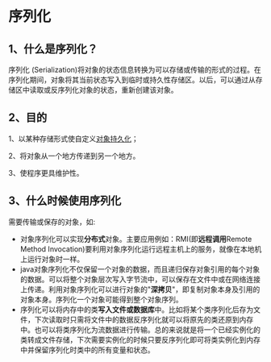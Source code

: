 # 序列化

## 1、什么是序列化？

序列化 (Serialization)将对象的状态信息转换为可以存储或传输的形式的过程。在序列化期间，对象将其当前状态写入到临时或持久性存储区。以后，可以通过从存储区中读取或反序列化对象的状态，重新创建该对象。 

## 2、目的

1、以某种存储形式使自定义[对象持久化](https://baike.baidu.com/item/%E5%AF%B9%E8%B1%A1%E6%8C%81%E4%B9%85%E5%8C%96)；

2、将对象从一个地方传递到另一个地方。

3、使程序更具维护性。

## 3、什么时候使用序列化

需要传输或保存的对象，如:

- 对象序列化可以实现**分布式**对象。主要应用例如：RMI(即**远程调用**Remote Method Invocation)要利用对象序列化运行远程主机上的服务，就像在本地机上运行对象时一样。
- java对象序列化不仅保留一个对象的数据，而且递归保存对象引用的每个对象的数据。可以将整个对象层次写入字节流中，可以保存在文件中或在网络连接上传递。利用对象序列化可以进行对象的"**深拷贝**"，即复制对象本身及引用的对象本身。序列化一个对象可能得到整个对象序列。
- 序列化可以将内存中的类**写入文件或数据库**中。比如将某个类序列化后存为文件，下次读取时只需将文件中的数据反序列化就可以将原先的类还原到内存中。也可以将类序列化为流数据进行传输。总的来说就是将一个已经实例化的类转成文件存储，下次需要实例化的时候只要反序列化即可将类实例化到内存中并保留序列化时类中的所有变量和状态。